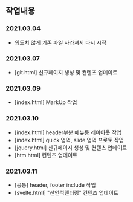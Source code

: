 ## 작업내용

### 2021.03.04

- 의도치 않게 기존 파일 사라져서 다시 시작

### 2021.03.07

- [git.html] 신규페이지 생성 및 컨텐츠 업데이트

### 2021.03.09

- [index.html] MarkUp 작업

### 2021.03.10

- [index.html] header부분 메뉴등 레이아웃 작업
- [index.html] quick 영역, slide 영역 프로토 작업
- [jquery.html] 신규페이지 생성 및 컨텐츠 업데이트
- [htm.html] 컨텐츠 업데이트

### 2021.03.11

- [공통] header, footer include 작업
- [svelte.html] "선언적랜더링" 컨텐츠 업데이트
